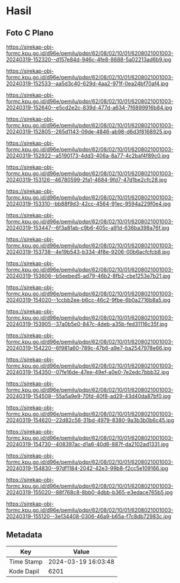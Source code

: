 # Hasil

## Foto C Plano

https://sirekap-obj-formc.kpu.go.id/d96e/pemilu/pdpr/62/08/02/10/01/6208021001003-20240319-152320--d157e84d-946c-4fe8-8688-5a02213ad6b9.jpg

https://sirekap-obj-formc.kpu.go.id/d96e/pemilu/pdpr/62/08/02/10/01/6208021001003-20240319-152533--aa5d3c40-629d-4aa2-971f-0ea24bf70af4.jpg

https://sirekap-obj-formc.kpu.go.id/d96e/pemilu/pdpr/62/08/02/10/01/6208021001003-20240319-152640--e5cd2e2c-839d-477d-a634-7f6899916b84.jpg

https://sirekap-obj-formc.kpu.go.id/d96e/pemilu/pdpr/62/08/02/10/01/6208021001003-20240319-152805--265d1143-09de-4846-ab98-d6d3f8168925.jpg

https://sirekap-obj-formc.kpu.go.id/d96e/pemilu/pdpr/62/08/02/10/01/6208021001003-20240319-152922--a5190173-4dd3-406a-8a77-4c2baf4f89c0.jpg

https://sirekap-obj-formc.kpu.go.id/d96e/pemilu/pdpr/62/08/02/10/01/6208021001003-20240319-153126--46780599-2fa1-4684-9fd7-47d1be2cfc28.jpg

https://sirekap-obj-formc.kpu.go.id/d96e/pemilu/pdpr/62/08/02/10/01/6208021001003-20240319-153310--bb88f9d3-42cc-4564-91ec-9594a229f0e4.jpg

https://sirekap-obj-formc.kpu.go.id/d96e/pemilu/pdpr/62/08/02/10/01/6208021001003-20240319-153447--6f3a81ab-c9b6-405c-a91d-636ba398a76f.jpg

https://sirekap-obj-formc.kpu.go.id/d96e/pemilu/pdpr/62/08/02/10/01/6208021001003-20240319-153738--4e19b543-b334-4f8e-9206-00b6acfcfcb8.jpg

https://sirekap-obj-formc.kpu.go.id/d96e/pemilu/pdpr/62/08/02/10/01/6208021001003-20240319-153606--b5eebed5-ad79-46b2-8fb2-cbe1253e7b21.jpg

https://sirekap-obj-formc.kpu.go.id/d96e/pemilu/pdpr/62/08/02/10/01/6208021001003-20240319-154020--1ccbb2ee-b6cc-46c2-9fbe-6b0a2716b8a5.jpg

https://sirekap-obj-formc.kpu.go.id/d96e/pemilu/pdpr/62/08/02/10/01/6208021001003-20240319-153905--37a0b5e0-847c-4deb-a35b-fed31116c35f.jpg

https://sirekap-obj-formc.kpu.go.id/d96e/pemilu/pdpr/62/08/02/10/01/6208021001003-20240319-154220--6f981a60-789c-47b6-a9e7-ba2547978e66.jpg

https://sirekap-obj-formc.kpu.go.id/d96e/pemilu/pdpr/62/08/02/10/01/6208021001003-20240319-154350--07fe16de-47ee-49ef-a0e0-7e2edc7bbb32.jpg

https://sirekap-obj-formc.kpu.go.id/d96e/pemilu/pdpr/62/08/02/10/01/6208021001003-20240319-154508--55a5a9e9-70fd-40f8-ad29-43d40da87bf0.jpg

https://sirekap-obj-formc.kpu.go.id/d96e/pemilu/pdpr/62/08/02/10/01/6208021001003-20240319-154620--22d82c56-31bd-4979-8380-9a3b3b0b6c45.jpg

https://sirekap-obj-formc.kpu.go.id/d96e/pemilu/pdpr/62/08/02/10/01/6208021001003-20240319-154730--408397ac-d1a6-40d6-887f-da2102ad1331.jpg

https://sirekap-obj-formc.kpu.go.id/d96e/pemilu/pdpr/62/08/02/10/01/6208021001003-20240319-154830--97df1184-2042-42e3-99b8-f2cc5e109166.jpg

https://sirekap-obj-formc.kpu.go.id/d96e/pemilu/pdpr/62/08/02/10/01/6208021001003-20240319-155020--88f768c8-8bb0-4dbb-b365-e3edace765b5.jpg

https://sirekap-obj-formc.kpu.go.id/d96e/pemilu/pdpr/62/08/02/10/01/6208021001003-20240319-155120--3e134408-0306-46a9-b65a-f7c8db72983c.jpg


## Metadata

| Key        | Value               |
| ---------- | ------------------- |
| Time Stamp | 2024-03-19 16:03:48 |
| Kode Dapil | 6201                |



